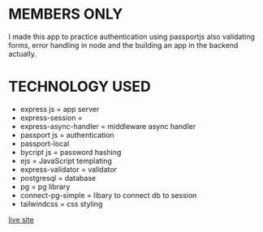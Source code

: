 # MEMBERS ONLY
I made this app to practice authentication using passportjs also validating forms, error handling in node and the building an app in the backend actually.
# TECHNOLOGY USED
- express js = app server
- express-session = 
- express-async-handler = middleware async handler
- passport js = authentication
- passport-local
- bycript js = password hashing
- ejs = JavaScript templating
- express-validator = validator
- postgresql = database
- pg = pg library
- connect-pg-simple = libary to connect db to session
- tailwindcss = css styling

[live site](https://members-only-lpbj.onrender.com/)



